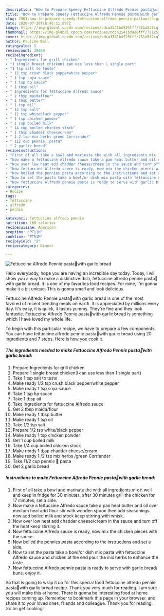 ```yaml
---
description: "How to Prepare Speedy Fettuccine Alfredo Pennie pasta🍝with garlic bread"
title: "How to Prepare Speedy Fettuccine Alfredo Pennie pasta🍝with garlic bread"
slug: 7061-how-to-prepare-speedy-fettuccine-alfredo-pennie-pastawith-garlic-bread
date: 2020-07-20T18:48:11.897Z
image: https://img-global.cpcdn.com/recipes/cdca3541bd926fff/751x532cq70/fettuccine-alfredo-pennie-pasta🍝with-garlic-bread-recipe-main-photo.jpg
thumbnail: https://img-global.cpcdn.com/recipes/cdca3541bd926fff/751x532cq70/fettuccine-alfredo-pennie-pasta🍝with-garlic-bread-recipe-main-photo.jpg
cover: https://img-global.cpcdn.com/recipes/cdca3541bd926fff/751x532cq70/fettuccine-alfredo-pennie-pasta🍝with-garlic-bread-recipe-main-photo.jpg
author: Pauline Ball
ratingvalue: 5
reviewcount: 39409
recipeingredient:
- " Ingredients for grill chicken"
- "1 single breast chickeni can use less than 1 single part"
- "1 tsp salt to taste"
- " 12 tsp crush black pepperwhite pepper"
- " 1 tsp soya sauce"
- " 1 tsp hp sauce"
- " 1 tbsp oil"
- " Ingredients for fettuccine Alfredo sauce"
- " 2 tbsp maidaflour"
- " 1 tbsp butter"
- " 1 tsp oil"
- " 12 tsp salt"
- " 12 tsp whiteblack pepper"
- " 1 tsp chicken powder"
- " 1 cup boiled milk"
- " 14 cup boiled chicken stock"
- " 1 tbsp chadder cheesecream"
- " 1 2 tsp mix herbs green Corriender"
- " 112 cup pennie  pasta"
- " 2 garlic bread"
recipeinstructions:
- "First of all take a bowl and marinate the with all ingredients mix it well and keep in fridge for 30 minutes, after 30 minutes grill the chicken for 17 minutes, set a side."
- "Now make a fettuccine Alfredo sauce take a pan heat butter and oil over medium heat add flour stir with wooden spoon then add seasonings now add boiled milk and stock keep stirring with whisk."
- "Now over low heat add chadder cheese/cream in the sauce and turn off the heat keep stirring it."
- "Now fettuccine Alfredo sauce is ready, now mix the chicken pieces with the sauce."
- "Now boiled the pennies pasta according to the instructions and set a side."
- "Now to set the pasta take a bowl/or dish mix pasta with fettuccine Alfredo sauce and chicken at the end pour the mix herbs to enhance the taste."
- "Now fettuccine Alfredo pennie pasta is ready to serve with garlic bread/ buns, enjoy it."
categories:
- Recipe
tags:
- fettuccine
- alfredo
- pennie

katakunci: fettuccine alfredo pennie 
nutrition: 169 calories
recipecuisine: American
preptime: "PT11M"
cooktime: "PT51M"
recipeyield: "2"
recipecategory: Dinner

---
```



![Fettuccine Alfredo Pennie pasta🍝with garlic bread](https://img-global.cpcdn.com/recipes/cdca3541bd926fff/751x532cq70/fettuccine-alfredo-pennie-pasta🍝with-garlic-bread-recipe-main-photo.jpg)

Hello everybody, hope you are having an incredible day today. Today, I will show you a way to make a distinctive dish, fettuccine alfredo pennie pasta🍝with garlic bread. It is one of my favorites food recipes. For mine, I'm gonna make it a bit unique. This is gonna smell and look delicious.

Fettuccine Alfredo Pennie pasta🍝with garlic bread is one of the most favored of recent trending meals on earth. It is appreciated by millions every day. It's easy, it is quick, it tastes yummy. They're fine and they look fantastic. Fettuccine Alfredo Pennie pasta🍝with garlic bread is something which I have loved my whole life.




To begin with this particular recipe, we have to prepare a few components. You can have fettuccine alfredo pennie pasta🍝with garlic bread using 20 ingredients and 7 steps. Here is how you cook it.

<!--inarticleads1-->

##### The ingredients needed to make Fettuccine Alfredo Pennie pasta🍝with garlic bread:

1. Prepare  Ingredients for grill chicken
1. Prepare 1 single breast chicken(i can use less than 1 single part)
1. Take 1 tsp salt to taste
1. Make ready  1/2 tsp crush black pepper/white pepper
1. Make ready  1 tsp soya sauce
1. Take  1 tsp hp sauce
1. Take  1 tbsp oil
1. Take  Ingredients for fettuccine Alfredo sauce
1. Get  2 tbsp maida/flour
1. Make ready  1 tbsp butter
1. Make ready  1 tsp oil
1. Take  1/2 tsp salt
1. Prepare  1/2 tsp white/black pepper
1. Make ready  1 tsp chicken powder
1. Get  1 cup boiled milk
1. Take  1/4 cup boiled chicken stock
1. Make ready  1 tbsp chadder cheese/cream
1. Make ready  1 /2 tsp mix herbs /green Corriender
1. Take  11/2 cup pennie 🍝 pasta
1. Get  2 garlic bread




<!--inarticleads2-->

##### Instructions to make Fettuccine Alfredo Pennie pasta🍝with garlic bread:

1. First of all take a bowl and marinate the with all ingredients mix it well and keep in fridge for 30 minutes, after 30 minutes grill the chicken for 17 minutes, set a side.
1. Now make a fettuccine Alfredo sauce take a pan heat butter and oil over medium heat add flour stir with wooden spoon then add seasonings now add boiled milk and stock keep stirring with whisk.
1. Now over low heat add chadder cheese/cream in the sauce and turn off the heat keep stirring it.
1. Now fettuccine Alfredo sauce is ready, now mix the chicken pieces with the sauce.
1. Now boiled the pennies pasta according to the instructions and set a side.
1. Now to set the pasta take a bowl/or dish mix pasta with fettuccine Alfredo sauce and chicken at the end pour the mix herbs to enhance the taste.
1. Now fettuccine Alfredo pennie pasta is ready to serve with garlic bread/ buns, enjoy it.




So that is going to wrap it up for this special food fettuccine alfredo pennie pasta🍝with garlic bread recipe. Thank you very much for reading. I am sure you will make this at home. There is gonna be interesting food at home recipes coming up. Remember to bookmark this page in your browser, and share it to your loved ones, friends and colleague. Thank you for reading. Go on get cooking!
